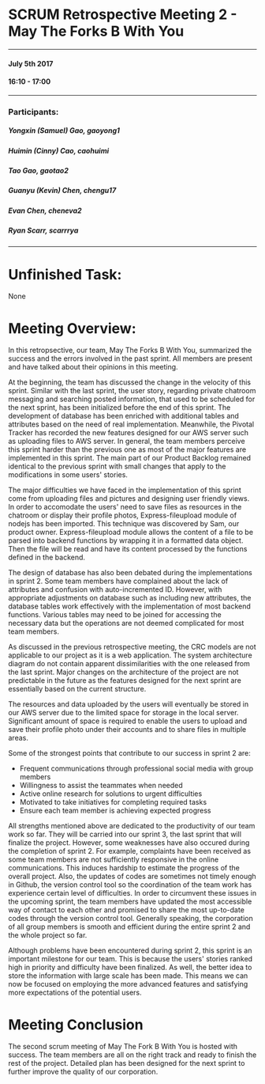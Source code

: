 # SCRUM Retrospective Meeting 2 - May The Forks B With You
---
#### July 5th 2017 
#### 16:10 - 17:00
***
### Participants:
##### Yongxin (Samuel) Gao, gaoyong1
##### Huimin (Cinny) Cao, caohuimi
##### Tao Gao, gaotao2
##### Guanyu (Kevin) Chen, chengu17
##### Evan Chen, cheneva2
##### Ryan Scarr, scarrrya
***

# Unfinished Task:

None

# Meeting Overview:

In this retropsective, our team, May The Forks B With You, summarized the success and the errors involved in the past sprint. All members are present and have talked about their opinions in this meeting.

At the beginning, the team has discussed the change in the velocity of this sprint. Similar with the last sprint, the user story, regarding private chatroom messaging and searching posted information, that used to be scheduled for the next sprint, has been initialized before the end of this sprint. The development of database has been enriched with additional tables and attributes based on the need of real implementation. Meanwhile, the Pivotal Tracker has recorded the new features designed for our AWS server such as uploading files to AWS server. In general, the team members perceive this sprint harder than the previous one as most of the major features are implemented in this sprint. The main part of our Product Backlog remained identical to the previous sprint with small changes that apply to the modifications in some users' stories.

The major difficulties we have faced in the implementation of this sprint come from uploading files and pictures and designing user friendly views. In order to accomodate the users' need to save files as resources in the chatroom or display their profile photos, Express-fileupload module of nodejs has been imported. This technique was discovered by Sam, our product owner. Express-fileupload module allows the content of a file to be parsed into backend functions by wrapping it in a formatted data object. Then the file will be read and have its content processed by the functions defined in the backend. 

The design of database has also been debated during the implementations in sprint 2. Some team members have complained about the lack of attributes and confusion with auto-incremented ID. However, with appropriate adjustments on database such as including new attributes, the database tables work effectively with the implementation of most backend functions. Various tables may need to be joined for accessing the necessary data but the operations are not deemed complicated for most team members.

As discussed in the previous retrospective meeting, the CRC models are not applicable to our project as it is a web application. The system architecture diagram do not contain apparent dissimilarities with the one released from the last sprint. Major changes on the architecture of the project are not predictable in the future as the features designed for the next sprint are essentially based on the current structure. 

The resources and data uploaded by the users will eventually be stored in our AWS server due to the limited space for storage in the local server. Significant amount of space is required to enable the users to upload and save their profile photo under their accounts and to share files in multiple areas. 

Some of the strongest points that contribute to our success in sprint 2 are:
- Frequent communications through professional social media with group members
- Willingness to assist the teammates when needed
- Active online research for solutions to urgent difficulties
- Motivated to take initiatives for completing required tasks
- Ensure each team member is achieving expected progress

All strengths mentioned above are dedicated to the productivity of our team work so far. They will be carried into our sprint 3, the last sprint that will finalize the project. However, some weaknesses have also occured during the completion of sprint 2. For example, complaints have been received as some team members are not sufficiently responsive in the online communications. This induces hardship to estimate the progress of the overall project. Also, the updates of codes are sometimes not timely enough in Github, the version control tool so the coordination of the team work has experience certain level of difficulties. In order to circumvent these issues in the upcoming sprint, the team members have updated the most accessible way of contact to each other and promised to share the most up-to-date codes through the version control tool. Generally speaking, the corporation of all group members is smooth and efficient during the entire sprint 2 and the whole project so far. 

Although problems have been encountered during sprint 2, this sprint is an important milestone for our team. This is because the users' stories ranked high in priority and difficulty have been finalized. As well, the better idea to store the information with large scale has been made. This means we can now be focused on employing the more advanced features and satisfying more expectations of the potential users.

# Meeting Conclusion

The second scrum meeting of May The Fork B With You is hosted with success. The team members are all on the right track and ready to finish the rest of the project. Detailed plan has been designed for the next sprint to further improve the quality of our corporation. 








